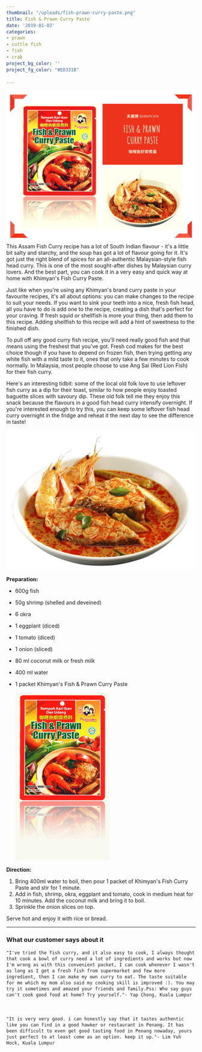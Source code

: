 ```yaml
---
thumbnail: "/uploads/fish-prawn-curry-paste.png"
title: Fish & Prawn Curry Paste
date: '2019-01-03'
categories:
- prawn
- cuttle fish
- fish
- crab
project_bg_color: ''
project_fg_color: "#ED331B"

---
```

![](/uploads/fish-prawn-curry-paste.png)This Assam Fish Curry recipe has a lot of South Indian flavour - it's a little bit salty and starchy, and the soup has got a lot of flavour going for it. It's got just the right blend of spices for an all-authentic Malaysian-style fish head curry. This is one of the most sought-after dishes by Malaysian curry lovers. And the best part, you can cook it in a very easy and quick way at home with Khimyan's Fish Curry Paste.

Just like when you're using any Khimyan's brand curry paste in your favourite recipes, it's all about options: you can make changes to the recipe to suit your needs. If you want to sink your teeth into a nice, fresh fish head, all you have to do is add one to the recipe, creating a dish that's perfect for your craving. If fresh squid or shellfish is more your thing, then add them to this recipe. Adding shellfish to this recipe will add a hint of sweetness to the finished dish.

To pull off any good curry fish recipe, you'll need really good fish and that means using the freshest that you've got. Fresh cod makes for the best choice though if you have to depend on frozen fish, then trying getting any white fish with a mild taste to it, ones that only take a few minutes to cook normally. In Malaysia, most people choose to use Ang Sai (Red Lion Fish) for their fish curry.

Here's an interesting tidbit: some of the local old folk love to use leftover fish curry as a dip for their toast, similar to how people enjoy toasted baguette slices with savoury dip. These old folk tell me they enjoy this snack because the flavours in a good fish head curry intensify overnight. If you're interested enough to try this, you can keep some leftover fish head curry overnight in the fridge and reheat it the next day to see the difference in taste!

![](/uploads/seafood-curry.jpg)

**Preparation:**

* 600g fish
* 50g shrimp (shelled and deveined)
* 6 okra
* 1 eggplant (diced)
* 1 tomato (diced)
* 1 onion (sliced)
* 80 ml coconut milk or fresh milk
* 400 ml water
* 1 packet Khimyan's Fish & Prawn Curry Paste

  ![](/uploads/fish.jpg)

**Direction:**

1. Bring 400ml water to boil, then pour 1 packet of Khimyan's Fish Curry Paste and stir for 1 minute.
2. Add in fish, shrimp, okra, eggplant and tomato, cook in medium heat for 10 minutes. Add the coconut milk and bring it to boil.
3. Sprinkle the onion slices on top.

Serve hot and enjoy it with rice or bread.

***

### What our customer says about it

    "I've tried the fish curry, and it also easy to cook, I always thought that cook a bowl of curry need a lot of ingredients and works but now I'm wrong as with this convenient packet, I can cook whenever I wasn't as long as I get a fresh fish from supermarket and few more ingredient, then I can make my own curry to eat. The taste suitable for me which my mom also said my cooking skill is improved :). You may try it sometimes and amazed your friends and family.Pss: Who say guys can't cook good food at home? Try yourself."- Yap Chong, Kuala Lumpur
    
    
    
    "It is very very good. i can honestly say that it tastes authentic like you can find in a good hawker or restaurant in Penang. It has been difficult to even get good tasting food in Penang nowaday, yours just perfect to at least come as an option. keep it up."- Lim Yuh Hock, Kuala Lumpur